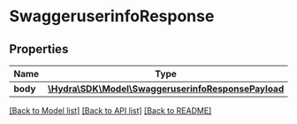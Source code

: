 # SwaggeruserinfoResponse

## Properties
Name | Type | Description | Notes
------------ | ------------- | ------------- | -------------
**body** | [**\Hydra\SDK\Model\SwaggeruserinfoResponsePayload**](SwaggeruserinfoResponsePayload.md) |  | [optional] 

[[Back to Model list]](../README.md#documentation-for-models) [[Back to API list]](../README.md#documentation-for-api-endpoints) [[Back to README]](../README.md)


